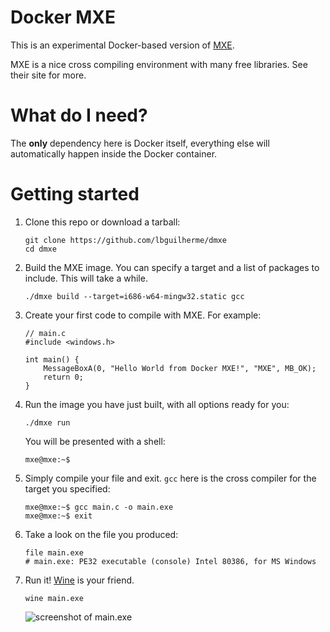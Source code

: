 # Docker MXE

This is an experimental Docker-based version of [MXE](http://mxe.cc/).

MXE is a nice cross compiling environment with many free libraries. See their site for more.

# What do I need?

The **only** dependency here is Docker itself, everything else will automatically happen inside the Docker container.

# Getting started

1. Clone this repo or download a tarball:
	```
	git clone https://github.com/lbguilherme/dmxe
	cd dmxe
	```

2. Build the MXE image. You can specify a target and a list of packages to include. This will take a while.
	```
	./dmxe build --target=i686-w64-mingw32.static gcc
	```
    
3. Create your first code to compile with MXE. For example:
	```
	// main.c
	#include <windows.h>
	
	int main() {
		MessageBoxA(0, "Hello World from Docker MXE!", "MXE", MB_OK);
		return 0;
	}
	```

4. Run the image you have just built, with all options ready for you:
	```
	./dmxe run
	```

	You will be presented with a shell:
	```
	mxe@mxe:~$
	```

5. Simply compile your file and exit. `gcc` here is the cross compiler for the target you specified:
	```
	mxe@mxe:~$ gcc main.c -o main.exe
	mxe@mxe:~$ exit
	```
    
6. Take a look on the file you produced:
	```
	file main.exe
	# main.exe: PE32 executable (console) Intel 80386, for MS Windows
	```

7. Run it! [Wine](https://www.winehq.org/) is your friend.
	```
	wine main.exe
	```

	![screenshot of main.exe](http://lbguilherme.com/screenshot/e97fbc3201d9829a500bd8880af6f513.jpg)
